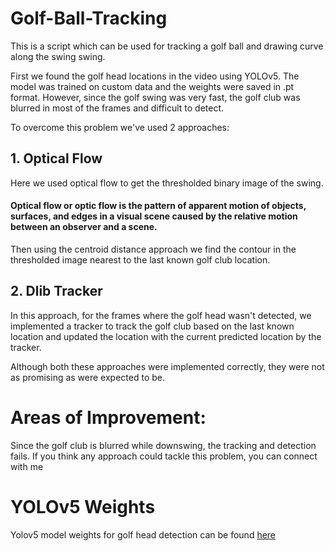 # Golf-Ball-Tracking
This is a script which can be used for tracking a golf ball and drawing curve along the swing swing.

First we found the golf head locations in the video using YOLOv5. The model was trained on custom data and the weights were saved in .pt format.
However, since the golf swing was very fast, the golf club was blurred in most of the frames and difficult to detect. 

To overcome this problem we've used 2 approaches:
## 1. Optical Flow
Here we used optical flow to get the thresholded binary image of the swing.  
#### **Optical flow or optic flow is the pattern of apparent motion of objects, surfaces, and edges in a visual scene caused by the relative motion between an observer and a scene.**
Then using the centroid distance approach we find the contour in the thresholded image nearest to the last known golf club location. 

## 2. Dlib Tracker
In this approach, for the frames where the golf head wasn't detected, we implemented a tracker to track the golf club based on the last known location and updated the location with the current predicted location by the tracker.

Although both these approaches were implemented correctly, they were not as promising as were expected to be.

# Areas of Improvement:
Since the golf club is blurred while downswing, the tracking and detection fails. If you think any approach could tackle this problem, you can connect with me  

# YOLOv5 Weights
Yolov5 model weights for golf head detection can be found [here](https://drive.google.com/file/d/1KMdxNBPA-HZhrm2ht4W_cDrBWic-j9vT/view?usp=sharing)
